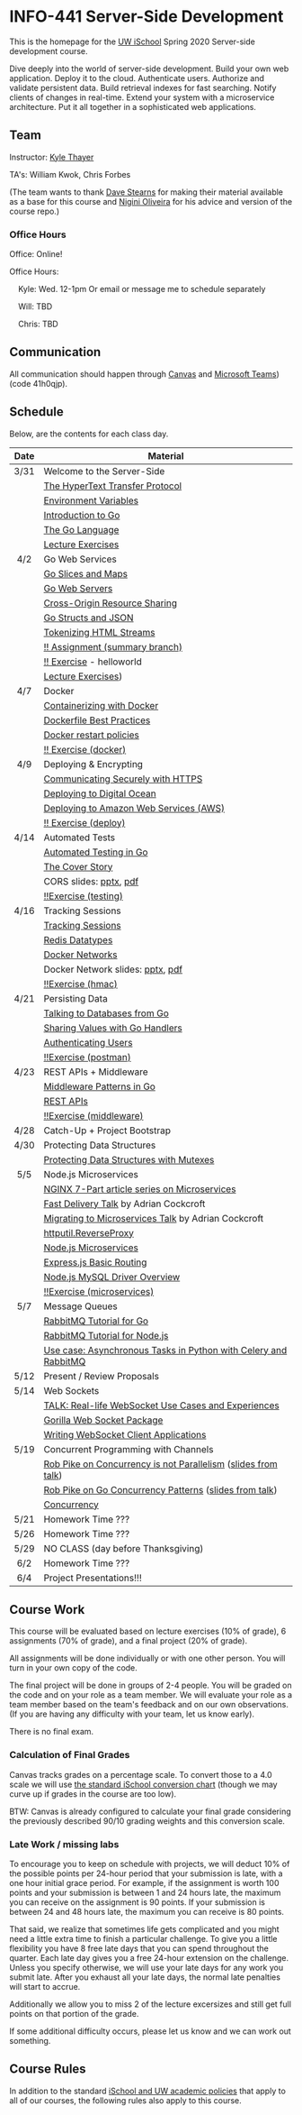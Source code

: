 # INFO-441 Server-Side Development

This is the homepage for the [UW iSchool](https://ischool.uw.edu/) Spring 2020 Server-side development course.

Dive deeply into the world of server-side development. Build your own web application. Deploy it to the cloud. Authenticate users. Authorize and validate persistent data. Build retrieval indexes for fast searching. Notify clients of changes in real-time. Extend your system with a microservice architecture. Put it all together in a sophisticated web applications.

## Team

Instructor: [Kyle Thayer](http://kylethayer.com)

TA's: William Kwok, Chris Forbes

(The team wants to thank [Dave Stearns](https://www.linkedin.com/in/david-stearns-09a27319/) for making their material available as a base for this course and [Nigini Oliveira](http://nigini.me/) for his advice and version of the course repo.) 

### Office Hours
Office: Online!


Office Hours: 

&nbsp;&nbsp;&nbsp;&nbsp;Kyle: Wed. 12-1pm Or email or message me to schedule separately

&nbsp;&nbsp;&nbsp;&nbsp;Will: TBD

&nbsp;&nbsp;&nbsp;&nbsp;Chris: TBD

## Communication

All communication should happen through [Canvas](https://canvas.uw.edu/courses/1373080 "Canvas page for the UW iSchool Autumn 2019 Server-side development course") and [Microsoft Teams](https://teams.microsoft.com/l/team/19%3a364e3e9961e3474b8d9a8f4877762e95%40thread.tacv2/conversations?groupId=8b1d0972-e0c2-45a1-88be-9aa0761aa34a&tenantId=f6b6dd5b-f02f-441a-99a0-162ac5060bd2)) (code 41h0qjp).

## Schedule

Below, are the contents for each class day.

| Date   | Material |
| :----: | -------- |
| 3/31 | Welcome to the Server-Side |
| |<a href="https://drstearns.github.io/tutorials/http/">The HyperText Transfer Protocol</a>|
| |<a href="https://drstearns.github.io/tutorials/env/">Environment Variables</a>|
| |<a href="https://drstearns.github.io/tutorials/gointro/">Introduction to Go</a>|
| |<a href="https://drstearns.github.io/tutorials/golang/">The Go Language</a>|
| |<a href="https://canvas.uw.edu/courses/1373080/assignments/5385825">Lecture Exercises</a>|
| 4/2 | Go Web Services
| |<a href="https://drstearns.github.io/tutorials/goslicemap/">Go Slices and Maps</a>|
| |<a href="https://drstearns.github.io/tutorials/goweb/">Go Web Servers</a>|
| |<a href="https://drstearns.github.io/tutorials/cors/">Cross-Origin Resource Sharing</a>|
| |<a href="https://drstearns.github.io/tutorials/gojson/">Go Structs and JSON</a>|
| |<a href="https://drstearns.github.io/tutorials/tokenizing/">Tokenizing HTML Streams</a>|
| |[!! Assignment (summary branch)](https://classroom.github.com/a/Fvn8eZcd)|
| |[!! Exercise](https://classroom.github.com/a/uvgSMH_5) - helloworld|
| |<a href="https://canvas.uw.edu/courses/1373080/assignments/5399553">Lecture Exercises</a>)|
| 4/7 | Docker |
| |<a href="https://drstearns.github.io/tutorials/docker/">Containerizing with Docker</a>|
| |<a href="https://docs.docker.com/engine/userguide/eng-image/dockerfile_best-practices/">Dockerfile Best Practices</a>|
| |<a href="https://docs.docker.com/engine/admin/start-containers-automatically/#use-a-restart-policy">Docker restart policies</a>|
| |[!! Exercise (docker)](https://classroom.github.com/a/uvgSMH_5)|
| 4/9 | Deploying & Encrypting |
| |<a href="https://drstearns.github.io/tutorials/https/">Communicating Securely with HTTPS</a>|
| |<a href="https://drstearns.github.io/tutorials/deploy2do/">Deploying to Digital Ocean</a>|
| |<a href="https://drstearns.github.io/tutorials/deploy2aws/">Deploying to Amazon Web Services (AWS)</a>|
| |[!! Exercise (deploy)](https://github.com/info441/exercises/tree/master/deploy)
| 4/14 | Automated Tests |
| |<a href="https://drstearns.github.io/tutorials/testing/">Automated Testing in Go</a>| 
| |<a href="https://blog.golang.org/cover">The Cover Story</a>|
| |CORS slides: <a href="slides/lecture%20-%20CORS.pptx">pptx</a>, <a href="slides/lecture%20-%20CORS.pdf">pdf</a>|
| |[!!Exercise (testing)](https://github.com/info441/exercises/tree/master/testing)|
| 4/16 | Tracking Sessions |
| |<a href="https://drstearns.github.io/tutorials/sessions/">Tracking Sessions</a>|
| |<a href="https://redis.io/topics/data-types-intro">Redis Datatypes</a>|
| |<a href="https://docs.docker.com/engine/tutorials/networkingcontainers/">Docker Networks</a>|
| |Docker Network slides: <a href="slides/lecture%20-%20Docker%20Networks.pptx">pptx</a>, <a href="slides/lecture%20-%20Docker%20Networks.pdf">pdf</a>|
| |[!!Exercise (hmac)](https://github.com/info441/exercises/tree/master/hmac)|
| 4/21 | Persisting Data |
| |<a href="https://drstearns.github.io/tutorials/godb/">Talking to Databases from Go</a>|
| |<a href="https://drstearns.github.io/tutorials/gohandlerctx/">Sharing Values with Go Handlers</a>|
| |<a href="https://drstearns.github.io/tutorials/authentication/">Authenticating Users</a>|
| |[!!Exercise (postman)](https://github.com/info441/exercises/tree/master/postman)|
| 4/23 | REST APIs + Middleware |
| |<a href="https://drstearns.github.io/tutorials/gomiddleware/">Middleware Patterns in Go</a>|
| |<a href="https://drstearns.github.io/tutorials/rest/">REST APIs</a>|
| |[!!Exercise (middleware)](https://github.com/info441/exercises/tree/master/middleware)|
| 4/28 | Catch-Up + Project Bootstrap |
| 4/30 | Protecting Data Structures |			
| |<a href="https://drstearns.github.io/tutorials/mutexes/">Protecting Data Structures with Mutexes</a>|
| 5/5 | Node.js Microservices|
| |<a href="https://www.nginx.com/blog/introduction-to-microservices/">NGINX 7-Part article series on Microservices</a>|
| |<a class="inline_disabled"  href="https://youtu.be/5qJ_BibbMLw">Fast Delivery Talk</a> by Adrian Cockcroft|
| |<a class="inline_disabled"  href="https://youtu.be/1wiMLkXz26M">Migrating to Microservices Talk</a> by Adrian Cockcroft|
| |<a href="https://golang.org/pkg/net/http/httputil/#ReverseProxy">httputil.ReverseProxy</a>|
| |<a href="https://drstearns.github.io/tutorials/nodeweb/">Node.js Microservices</a>|
| |<a href="https://expressjs.com/en/starter/basic-routing.html">Express.js Basic Routing</a>|
| |<a href="https://github.com/mysqljs/mysql/blob/master/Readme.md">Node.js MySQL Driver Overview</a>|
| |[!!Exercise (microservices)](https://github.com/INFO441-19au-org/exercises-kylethayer/tree/master/microservices)|
| 5/7 | Message Queues |
| |<a href="https://www.rabbitmq.com/tutorials/tutorial-one-go.html">RabbitMQ Tutorial for Go</a>|
| |<a href="https://www.rabbitmq.com/tutorials/tutorial-one-javascript.html">RabbitMQ Tutorial for Node.js</a>|
| |[Use case: Asynchronous Tasks in Python with Celery and RabbitMQ](https://www.youtube.com/watch?v=fg-JfZBetpM)|
| 5/12 | Present / Review Proposals |
| 5/14 | Web Sockets |
| |[TALK: Real-life WebSocket Use Cases and Experiences](https://youtu.be/khULSvz_hdE)|
| |<a href="https://godoc.org/github.com/gorilla/websocket">Gorilla Web Socket Package</a>|
| |<a href="https://developer.mozilla.org/en-US/docs/Web/API/WebSockets_API/Writing_WebSocket_client_applications">Writing WebSocket Client Applications</a>|
| 5/19 | Concurrent Programming with Channels |
| |<a class="inline_disabled" href="https://www.youtube.com/watch?v=cN_DpYBzKso">Rob Pike on Concurrency is not Parallelism</a> (<a href="https://talks.golang.org/2012/waza.slide#1">slides from talk</a>)|
| |<a class="inline_disabled" href="https://www.youtube.com/watch?v=f6kdp27TYZs">Rob Pike on Go Concurrency Patterns</a> (<a href="https://talks.golang.org/2012/concurrency.slide#1">slides from talk</a>)|
| |<a href="https://www.golang-book.com/books/intro/10">Concurrency</a>|
| 5/21 | Homework Time ??? |
| 5/26 | Homework Time ??? |
| 5/29 | NO CLASS (day before Thanksgiving) |
| 6/2 | Homework Time ??? |
| 6/4 | Project Presentations!!! |-->


## Course Work

This course will be evaluated based on lecture exercises (10% of grade), 6 assignments (70% of grade), and a final project (20% of grade).

All assignments will be done individually or with one other person. You will turn in your own copy of the code.

The final project will be done in groups of 2-4 people. You will be graded on the code and on your role as a team member. We will evaluate your role as a team member based on the team's feedback and on our own observations. (If you are having any difficulty with your team, let us know early).

There is no final exam.


### Calculation of Final Grades

Canvas tracks grades on a percentage scale. To convert those to a 4.0 scale we will use [the standard iSchool conversion chart](https://faculty.washington.edu/dlsinfo/grading/grade-conversion-chart.pdf) (though we may curve up if grades in the course are too low). 

BTW: Canvas is already configured to calculate your final grade considering the previously described 90/10 grading weights and this conversion scale.

### Late Work / missing labs

To encourage you to keep on schedule with projects, we will deduct 10% of the possible points per 24-hour period that your submission is late, with a one hour initial grace period. For example, if the assignment is worth 100 points and your submission is between 1 and 24 hours late, the maximum you can receive on the assignment is 90 points. If your submission is between 24 and 48 hours late, the maximum you can receive is 80 points.

That said, we realize that sometimes life gets complicated and you might need a little extra time to finish a particular challenge. To give you a little flexibility you have 8 free late days that you can spend throughout the quarter. Each late day gives you a free 24-hour extension on the challenge. Unless you specify otherwise, we will use your late days for any work you submit late. After you exhaust all your late days, the normal late penalties will start to accrue.

Additionally we allow you to miss 2 of the lecture excersizes and still get full points on that portion of the grade.

If some additional difficulty occurs, please let us know and we can work out something.


## Course Rules

In addition to the standard [iSchool and UW academic policies](https://depts.washington.edu/infodocs/academic_policies/) that apply to all of our courses, the following rules also apply to this course.
